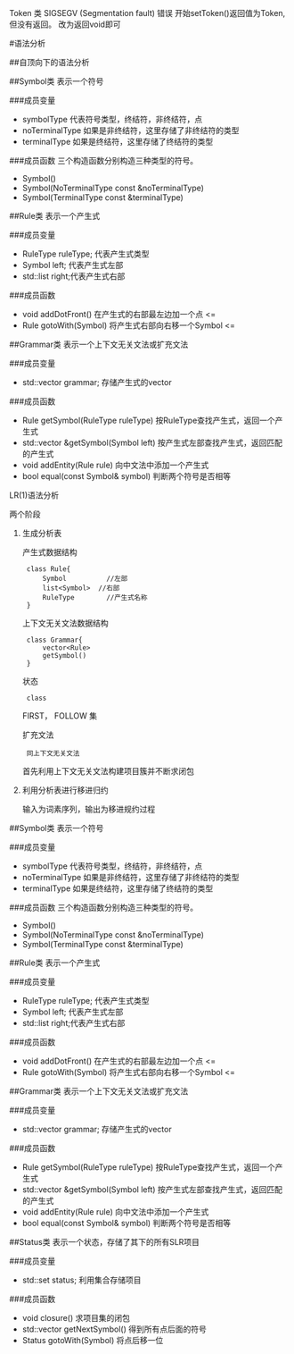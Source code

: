 Token 类 SIGSEGV (Segmentation fault) 错误
开始setToken()返回值为Token, 但没有返回。
改为返回void即可


#语法分析


##自顶向下的语法分析

##Symbol类 
表示一个符号

###成员变量
    
- symbolType 代表符号类型，终结符，非终结符，点
- noTerminalType 如果是非终结符，这里存储了非终结符的类型
- terminalType 如果是终结符，这里存储了终结符的类型

###成员函数
三个构造函数分别构造三种类型的符号。

- Symbol()
- Symbol(NoTerminalType const &noTerminalType)
- Symbol(TerminalType const &terminalType)

##Rule类
表示一个产生式

###成员变量
- RuleType ruleType;    代表产生式类型
- Symbol left;          代表产生式左部
- std::list<Symbol> right;代表产生式右部

###成员函数
- void addDotFront()    在产生式的右部最左边加一个点          &lt;=
- Rule gotoWith(Symbol) 将产生式右部向右移一个Symbol           &lt;= 

##Grammar类
表示一个上下文无关文法或扩充文法

###成员变量
- std::vector<Rule> grammar;    存储产生式的vector

###成员函数
- Rule getSymbol(RuleType ruleType)   按RuleType查找产生式，返回一个产生式                
- std::vector<Rule> &getSymbol(Symbol left) 按产生式左部查找产生式，返回匹配的产生式
- void addEntity(Rule rule)             向中文法中添加一个产生式
- bool equal(const Symbol& symbol)      判断两个符号是否相等
































LR(1)语法分析

两个阶段

1. 生成分析表

    产生式数据结构
    
        class Rule{
            Symbol          //左部
            list<Symbol>  //右部
            RuleType        //产生式名称
        }
    
    上下文无关文法数据结构
        
        class Grammar{
            vector<Rule>
            getSymbol()
        }
        
    状态
    
        class 
        
    FIRST， FOLLOW 集
    
    扩充文法
        
        同上下文无关文法
    
    首先利用上下文无关文法构建项目簇并不断求闭包

2. 利用分析表进行移进归约
    
    输入为词素序列，输出为移进规约过程
 
 
 
##Symbol类 
表示一个符号

###成员变量
    
- symbolType 代表符号类型，终结符，非终结符，点
- noTerminalType 如果是非终结符，这里存储了非终结符的类型
- terminalType 如果是终结符，这里存储了终结符的类型

###成员函数
三个构造函数分别构造三种类型的符号。

- Symbol()
- Symbol(NoTerminalType const &noTerminalType)
- Symbol(TerminalType const &terminalType)

##Rule类
表示一个产生式

###成员变量
- RuleType ruleType;    代表产生式类型
- Symbol left;          代表产生式左部
- std::list<Symbol> right;代表产生式右部

###成员函数
- void addDotFront()    在产生式的右部最左边加一个点          &lt;=
- Rule gotoWith(Symbol) 将产生式右部向右移一个Symbol           &lt;= 

##Grammar类
表示一个上下文无关文法或扩充文法

###成员变量
- std::vector<Rule> grammar;    存储产生式的vector

###成员函数
- Rule getSymbol(RuleType ruleType)   按RuleType查找产生式，返回一个产生式                
- std::vector<Rule> &getSymbol(Symbol left) 按产生式左部查找产生式，返回匹配的产生式
- void addEntity(Rule rule)             向中文法中添加一个产生式
- bool equal(const Symbol& symbol)      判断两个符号是否相等

##Status类
表示一个状态，存储了其下的所有SLR项目

###成员变量
- std::set<Rule> status;    利用集合存储项目

###成员函数
- void closure() 求项目集的闭包
- std::vector<Symbol> getNextSymbol()   得到所有点后面的符号
- Status gotoWith(Symbol)               将点后移一位
